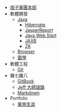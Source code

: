 * [痞子軍團本部](README.md)
* 軟體開發
	* [Java](SD/Java/README.md)
		* [Hibernate](SD/Java/Hibernate.md)
		* [JasperReport](SD/Java/JasperReport.md)
		* [Java Web Start](SD/Java/JavaWebStart.md)
		* [JAXB](SD/Java/JAXB.md)
		* [ZK](SD/Java/ZK.md)
	* [Browser](SD/browser.md)
	* [圖學](SD/graphics.md)
* 軟體工程
	* [Git](SE/Git.md)
* 雜七雜八
	* [GitBook](misc/GitBook.md)
	* [Jeff 大師語錄](misc/Jeff.md)
	* [Markdown](misc/markdown.md)
* Portfolio
	* [軍旅生涯](portfolio/military.md)